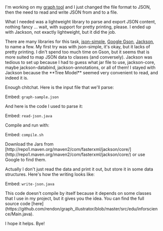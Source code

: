 <p>I'm working on my <a href="https://github.com/rendon/graph_illustrator/" target="_blank">graph tool</a> and I just changed the file format to JSON, then the need to read and write JSON from and to a file.</p>

<p>What I needed was a lightweight library to parse and export JSON content, nothing fancy ... wait, with support for pretty printing, please. I ended up with Jackson, not exactly lightweight, but it did the job.</p>

<p>There are many libraries for this task, <a href="https://code.google.com/p/json-simple/" target="_blank">json-simple</a>, <a href="https://code.google.com/p/google-gson/" target="_blank">Google Gson</a>, <a href="http://jackson.codehaus.org/" target="_blank">Jackson</a>, to name a few. My first try was with json-simple, it's okay, but it lacks of pretty printing. I din't spend too much time on Gson, but it seems that is more suited to map JSON data to classes (and conversely). Jackson was tedious to set up because I had to guess what jar file to use, jackson-core, maybe jackson-databind, jackson-annotations, or all of them! I stayed with Jackson because the **Tree Model** seemed very convenient to read, and indeed it is.</p>

<p>Enough chitchat. Here is the input file that we'll parse:</p>

Embed: `graph-sample.json`

<p>And here is the code I used to parse it:</p>

Embed: `read-json.java`

<p>Compile and run with:</p>

Embed: `compile.sh`

<p>Download the Jars from [http://repo1.maven.org/maven2/com/fasterxml/jackson/core/](http://repo1.maven.org/maven2/com/fasterxml/jackson/core/) or use Google to find them.</p>

<p>Actually I don't just read the data and print it out, but store it in some data structures. Here's how the writing looks like:</p>

Embed: `write-json.java`

<p>This code doesn't compile by itself because it depends on some classes that I use in my project, but it gives you the idea. You can find the full source code [here](https://github.com/rendon/graph_illustrator/blob/master/src/edu/inforscience/Main.java).</p>

<p>I hope it helps. Bye!</p>

